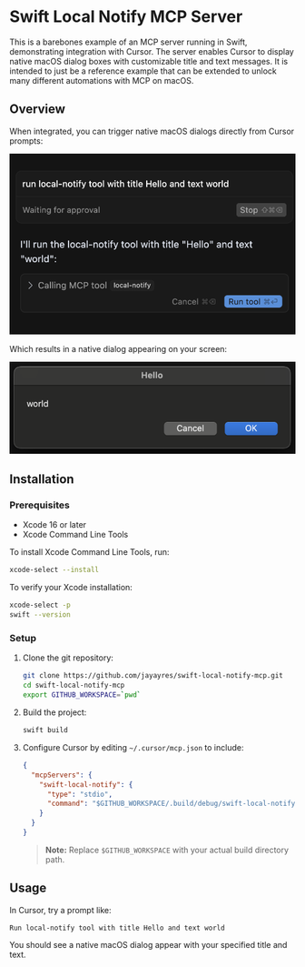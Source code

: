 # Swift Local Notify MCP Server

This is a barebones example of an MCP server running in Swift, demonstrating integration with Cursor. The server enables Cursor to display native macOS dialog boxes with customizable title and text messages. It is intended to just be a reference example that can be extended to unlock many different automations with MCP on macOS.

## Overview

When integrated, you can trigger native macOS dialogs directly from Cursor prompts:

![Cursor Prompt Example](img/prompt.png)

Which results in a native dialog appearing on your screen:

![Dialog Example](img/dialog.png)

## Installation

### Prerequisites

- Xcode 16 or later
- Xcode Command Line Tools

To install Xcode Command Line Tools, run:
```bash
xcode-select --install
```

To verify your Xcode installation:
```bash
xcode-select -p
swift --version
```

### Setup

1. Clone the git repository:
   ```bash
   git clone https://github.com/jayayres/swift-local-notify-mcp.git
   cd swift-local-notify-mcp
   export GITHUB_WORKSPACE=`pwd`
   ```

2. Build the project:
   ```bash
   swift build
   ```

3. Configure Cursor by editing `~/.cursor/mcp.json` to include:
   ```json
   {
     "mcpServers": {
       "swift-local-notify": {
         "type": "stdio",
         "command": "$GITHUB_WORKSPACE/.build/debug/swift-local-notify-mcp"
       }
     }
   }
   ```
   > **Note:** Replace `$GITHUB_WORKSPACE` with your actual build directory path.

## Usage

In Cursor, try a prompt like:
```
Run local-notify tool with title Hello and text world
```

You should see a native macOS dialog appear with your specified title and text.

